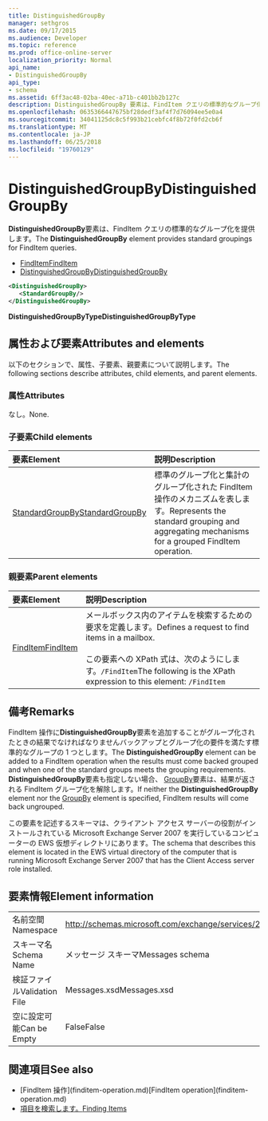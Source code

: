 ```yaml
---
title: DistinguishedGroupBy
manager: sethgros
ms.date: 09/17/2015
ms.audience: Developer
ms.topic: reference
ms.prod: office-online-server
localization_priority: Normal
api_name:
- DistinguishedGroupBy
api_type:
- schema
ms.assetid: 6ff3ac48-02ba-40ec-a71b-c401bb2b127c
description: DistinguishedGroupBy 要素は、FindItem クエリの標準的なグループ化を提供します。
ms.openlocfilehash: 0635366447675bf28dedf3af4f7d76094ee5e0a4
ms.sourcegitcommit: 34041125dc8c5f993b21cebfc4f8b72f0fd2cb6f
ms.translationtype: MT
ms.contentlocale: ja-JP
ms.lasthandoff: 06/25/2018
ms.locfileid: "19760129"
---
```

# <a name="distinguishedgroupby"></a><span data-ttu-id="cb8e6-103">DistinguishedGroupBy</span><span class="sxs-lookup"><span data-stu-id="cb8e6-103">DistinguishedGroupBy</span></span>

<span data-ttu-id="cb8e6-104">**DistinguishedGroupBy**要素は、FindItem クエリの標準的なグループ化を提供します。</span><span class="sxs-lookup"><span data-stu-id="cb8e6-104">The **DistinguishedGroupBy** element provides standard groupings for FindItem queries.</span></span> 
  
- [<span data-ttu-id="cb8e6-105">FindItem</span><span class="sxs-lookup"><span data-stu-id="cb8e6-105">FindItem</span></span>](finditem.md) 
- [<span data-ttu-id="cb8e6-106">DistinguishedGroupBy</span><span class="sxs-lookup"><span data-stu-id="cb8e6-106">DistinguishedGroupBy</span></span>](distinguishedgroupby.md)
  
```xml
<DistinguishedGroupBy>
   <StandardGroupBy/>
</DistinguishedGroupBy>
```

 <span data-ttu-id="cb8e6-107">**DistinguishedGroupByType**</span><span class="sxs-lookup"><span data-stu-id="cb8e6-107">**DistinguishedGroupByType**</span></span>
## <a name="attributes-and-elements"></a><span data-ttu-id="cb8e6-108">属性および要素</span><span class="sxs-lookup"><span data-stu-id="cb8e6-108">Attributes and elements</span></span>

<span data-ttu-id="cb8e6-109">以下のセクションで、属性、子要素、親要素について説明します。</span><span class="sxs-lookup"><span data-stu-id="cb8e6-109">The following sections describe attributes, child elements, and parent elements.</span></span>
  
### <a name="attributes"></a><span data-ttu-id="cb8e6-110">属性</span><span class="sxs-lookup"><span data-stu-id="cb8e6-110">Attributes</span></span>

<span data-ttu-id="cb8e6-111">なし。</span><span class="sxs-lookup"><span data-stu-id="cb8e6-111">None.</span></span>
  
### <a name="child-elements"></a><span data-ttu-id="cb8e6-112">子要素</span><span class="sxs-lookup"><span data-stu-id="cb8e6-112">Child elements</span></span>

|<span data-ttu-id="cb8e6-113">**要素**</span><span class="sxs-lookup"><span data-stu-id="cb8e6-113">**Element**</span></span>|<span data-ttu-id="cb8e6-114">**説明**</span><span class="sxs-lookup"><span data-stu-id="cb8e6-114">**Description**</span></span>|
|:-----|:-----|
|[<span data-ttu-id="cb8e6-115">StandardGroupBy</span><span class="sxs-lookup"><span data-stu-id="cb8e6-115">StandardGroupBy</span></span>](standardgroupby.md) <br/> |<span data-ttu-id="cb8e6-116">標準のグループ化と集計のグループ化された FindItem 操作のメカニズムを表します。</span><span class="sxs-lookup"><span data-stu-id="cb8e6-116">Represents the standard grouping and aggregating mechanisms for a grouped FindItem operation.</span></span>  <br/> |
   
### <a name="parent-elements"></a><span data-ttu-id="cb8e6-117">親要素</span><span class="sxs-lookup"><span data-stu-id="cb8e6-117">Parent elements</span></span>

|<span data-ttu-id="cb8e6-118">**要素**</span><span class="sxs-lookup"><span data-stu-id="cb8e6-118">**Element**</span></span>|<span data-ttu-id="cb8e6-119">**説明**</span><span class="sxs-lookup"><span data-stu-id="cb8e6-119">**Description**</span></span>|
|:-----|:-----|
|[<span data-ttu-id="cb8e6-120">FindItem</span><span class="sxs-lookup"><span data-stu-id="cb8e6-120">FindItem</span></span>](finditem.md) <br/> |<span data-ttu-id="cb8e6-121">メールボックス内のアイテムを検索するための要求を定義します。</span><span class="sxs-lookup"><span data-stu-id="cb8e6-121">Defines a request to find items in a mailbox.</span></span><br/><br/><span data-ttu-id="cb8e6-122">この要素への XPath 式は、次のようにします。`/FindItem`</span><span class="sxs-lookup"><span data-stu-id="cb8e6-122">The following is the XPath expression to this element:  `/FindItem`</span></span> <br/> |
   
## <a name="remarks"></a><span data-ttu-id="cb8e6-123">備考</span><span class="sxs-lookup"><span data-stu-id="cb8e6-123">Remarks</span></span>

<span data-ttu-id="cb8e6-124">FindItem 操作に**DistinguishedGroupBy**要素を追加することがグループ化されたときの結果でなければなりませんバックアップとグループ化の要件を満たす標準的なグループの 1 つとします。</span><span class="sxs-lookup"><span data-stu-id="cb8e6-124">The **DistinguishedGroupBy** element can be added to a FindItem operation when the results must come backed grouped and when one of the standard groups meets the grouping requirements.</span></span> <span data-ttu-id="cb8e6-125">**DistinguishedGroupBy**要素も指定しない場合、 [GroupBy](groupby.md)要素は、結果が返される FindItem グループ化を解除します。</span><span class="sxs-lookup"><span data-stu-id="cb8e6-125">If neither the **DistinguishedGroupBy** element nor the [GroupBy](groupby.md) element is specified, FindItem results will come back ungrouped.</span></span> 
  
<span data-ttu-id="cb8e6-126">この要素を記述するスキーマは、クライアント アクセス サーバーの役割がインストールされている Microsoft Exchange Server 2007 を実行しているコンピューターの EWS 仮想ディレクトリにあります。</span><span class="sxs-lookup"><span data-stu-id="cb8e6-126">The schema that describes this element is located in the EWS virtual directory of the computer that is running Microsoft Exchange Server 2007 that has the Client Access server role installed.</span></span>
  
## <a name="element-information"></a><span data-ttu-id="cb8e6-127">要素情報</span><span class="sxs-lookup"><span data-stu-id="cb8e6-127">Element information</span></span>

|||
|:-----|:-----|
|<span data-ttu-id="cb8e6-128">名前空間</span><span class="sxs-lookup"><span data-stu-id="cb8e6-128">Namespace</span></span>  <br/> |http://schemas.microsoft.com/exchange/services/2006/messages  <br/> |
|<span data-ttu-id="cb8e6-129">スキーマ名</span><span class="sxs-lookup"><span data-stu-id="cb8e6-129">Schema Name</span></span>  <br/> |<span data-ttu-id="cb8e6-130">メッセージ スキーマ</span><span class="sxs-lookup"><span data-stu-id="cb8e6-130">Messages schema</span></span>  <br/> |
|<span data-ttu-id="cb8e6-131">検証ファイル</span><span class="sxs-lookup"><span data-stu-id="cb8e6-131">Validation File</span></span>  <br/> |<span data-ttu-id="cb8e6-132">Messages.xsd</span><span class="sxs-lookup"><span data-stu-id="cb8e6-132">Messages.xsd</span></span>  <br/> |
|<span data-ttu-id="cb8e6-133">空に設定可能</span><span class="sxs-lookup"><span data-stu-id="cb8e6-133">Can be Empty</span></span>  <br/> |<span data-ttu-id="cb8e6-134">False</span><span class="sxs-lookup"><span data-stu-id="cb8e6-134">False</span></span>  <br/> |
   
## <a name="see-also"></a><span data-ttu-id="cb8e6-135">関連項目</span><span class="sxs-lookup"><span data-stu-id="cb8e6-135">See also</span></span>

- <span data-ttu-id="cb8e6-136">
  [FindItem 操作](finditem-operation.md)</span><span class="sxs-lookup"><span data-stu-id="cb8e6-136">[FindItem operation](finditem-operation.md)</span></span>
- [<span data-ttu-id="cb8e6-137">項目を検索します。</span><span class="sxs-lookup"><span data-stu-id="cb8e6-137">Finding Items</span></span>](http://msdn.microsoft.com/library/63af1f9c-464b-4fca-9ae3-3d60f24ca93c%28Office.15%29.aspx)

